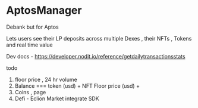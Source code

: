 # AptosManager

Debank but for Aptos

Lets users see their LP deposits across multiple Dexes , their NFTs , Tokens and real time value

Dev docs - https://developer.nodit.io/reference/getdailytransactionsstats


todo

1. floor price , 24 hr volume
3. Balance === token (usd) + NFT Floor price (usd) + 
4. Coins , page 
5. Defi - Eclion Market integrate SDK 